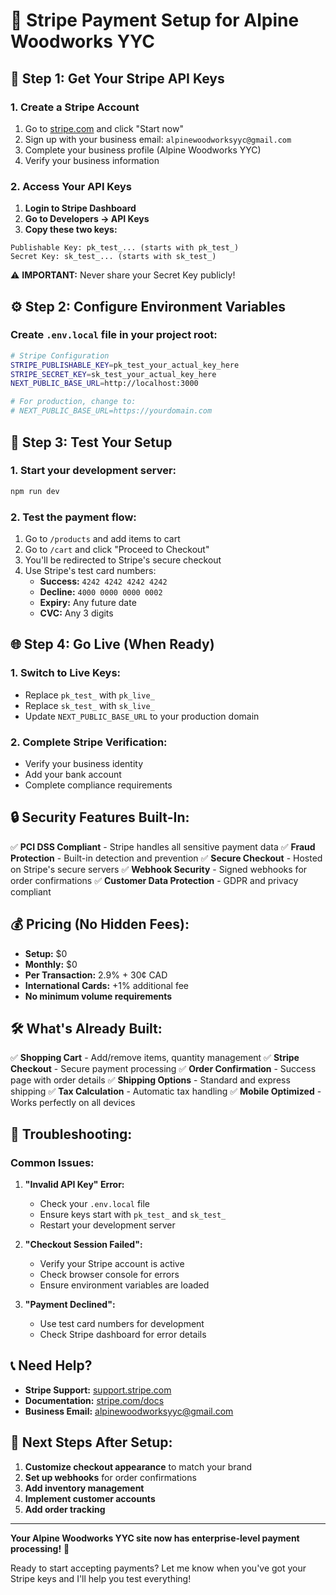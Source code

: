 # 🚀 Stripe Payment Setup for Alpine Woodworks YYC

## 🔑 **Step 1: Get Your Stripe API Keys**

### **1. Create a Stripe Account**
1. Go to [stripe.com](https://stripe.com) and click "Start now"
2. Sign up with your business email: `alpinewoodworksyyc@gmail.com`
3. Complete your business profile (Alpine Woodworks YYC)
4. Verify your business information

### **2. Access Your API Keys**
1. **Login to Stripe Dashboard**
2. **Go to Developers → API Keys**
3. **Copy these two keys:**

```
Publishable Key: pk_test_... (starts with pk_test_)
Secret Key: sk_test_... (starts with sk_test_)
```

⚠️ **IMPORTANT:** Never share your Secret Key publicly!

## ⚙️ **Step 2: Configure Environment Variables**

### **Create `.env.local` file in your project root:**

```bash
# Stripe Configuration
STRIPE_PUBLISHABLE_KEY=pk_test_your_actual_key_here
STRIPE_SECRET_KEY=sk_test_your_actual_key_here
NEXT_PUBLIC_BASE_URL=http://localhost:3000

# For production, change to:
# NEXT_PUBLIC_BASE_URL=https://yourdomain.com
```

## 🧪 **Step 3: Test Your Setup**

### **1. Start your development server:**
```bash
npm run dev
```

### **2. Test the payment flow:**
1. Go to `/products` and add items to cart
2. Go to `/cart` and click "Proceed to Checkout"
3. You'll be redirected to Stripe's secure checkout
4. Use Stripe's test card numbers:
   - **Success:** `4242 4242 4242 4242`
   - **Decline:** `4000 0000 0000 0002`
   - **Expiry:** Any future date
   - **CVC:** Any 3 digits

## 🌐 **Step 4: Go Live (When Ready)**

### **1. Switch to Live Keys:**
- Replace `pk_test_` with `pk_live_`
- Replace `sk_test_` with `sk_live_`
- Update `NEXT_PUBLIC_BASE_URL` to your production domain

### **2. Complete Stripe Verification:**
- Verify your business identity
- Add your bank account
- Complete compliance requirements

## 🔒 **Security Features Built-In:**

✅ **PCI DSS Compliant** - Stripe handles all sensitive payment data
✅ **Fraud Protection** - Built-in detection and prevention
✅ **Secure Checkout** - Hosted on Stripe's secure servers
✅ **Webhook Security** - Signed webhooks for order confirmations
✅ **Customer Data Protection** - GDPR and privacy compliant

## 💰 **Pricing (No Hidden Fees):**

- **Setup:** $0
- **Monthly:** $0
- **Per Transaction:** 2.9% + 30¢ CAD
- **International Cards:** +1% additional fee
- **No minimum volume requirements**

## 🛠️ **What's Already Built:**

✅ **Shopping Cart** - Add/remove items, quantity management
✅ **Stripe Checkout** - Secure payment processing
✅ **Order Confirmation** - Success page with order details
✅ **Shipping Options** - Standard and express shipping
✅ **Tax Calculation** - Automatic tax handling
✅ **Mobile Optimized** - Works perfectly on all devices

## 🚨 **Troubleshooting:**

### **Common Issues:**

1. **"Invalid API Key" Error:**
   - Check your `.env.local` file
   - Ensure keys start with `pk_test_` and `sk_test_`
   - Restart your development server

2. **"Checkout Session Failed":**
   - Verify your Stripe account is active
   - Check browser console for errors
   - Ensure environment variables are loaded

3. **"Payment Declined":**
   - Use test card numbers for development
   - Check Stripe dashboard for error details

## 📞 **Need Help?**

- **Stripe Support:** [support.stripe.com](https://support.stripe.com)
- **Documentation:** [stripe.com/docs](https://stripe.com/docs)
- **Business Email:** alpinewoodworksyyc@gmail.com

## 🎯 **Next Steps After Setup:**

1. **Customize checkout appearance** to match your brand
2. **Set up webhooks** for order confirmations
3. **Add inventory management**
4. **Implement customer accounts**
5. **Add order tracking**

---

**Your Alpine Woodworks YYC site now has enterprise-level payment processing!** 🎉

Ready to start accepting payments? Let me know when you've got your Stripe keys and I'll help you test everything!
